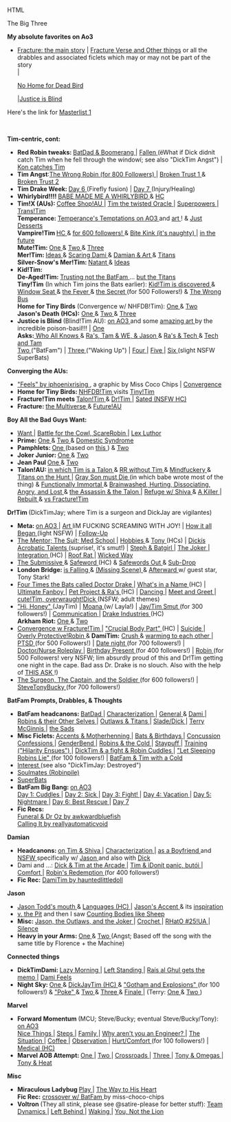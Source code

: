 HTML

<p><p>The Big Three</p><p><b>My absolute favorites on Ao3</b></p>
<ul>
<li>
<a href="https://archiveofourown.org/works/5156417">Fracture: the main story</a> | <a href="https://archiveofourown.org/series/1465870">Fracture Verse and Other things</a> or all the drabbles and associated ficlets which may or may not be part of the story<br>|<p><a href="https://archiveofourown.org/works/9618515">No Home for Dead Bird</p></a>|<a href="https://archiveofourown.org/works/9277514">Justice is Blind</a>
</li>
</ul>
<p>Here's the link for <a href="https://iphoenixrising.tumblr.com/post/185328185607/updated-masterlist-1">Masterlist 1</a></p>
<br><p></p><p><b>Tim-centric, cont:</b></p>
<ul><li><b> Red Robin tweaks: </b> <a href="https://iphoenixrising.tumblr.com/post/176863323107"> BatDad &amp; Boomerang </a> | <a href="http://iphoenixrising.tumblr.com/post/150342906532/plotthought-plot-thought-what-ifwhen-ras"> Fallen </a> (ëWhat if Dick didnít catch Tim when he fell through the windowí; see also "DickTim Angst") | <a href="https://iphoenixrising.tumblr.com/post/172462476047"> Kon catches Tim </a></li>
<li><b>Tim Angst</b>:<a href="https://iphoenixrising.tumblr.com/post/186923708882/for-800-followers-the-wrong-robin">The Wrong Robin (for 800 Followers) </a> | <a href="https://iphoenixrising.tumblr.com/post/183687706967/for-700-followers"> Broken Trust 1 </a> &amp; <a href="https://iphoenixrising.tumblr.com/post/186923704667/for-800-followers-broken-trust-continued">Broken Trust 2 </a> </li>
<li><b> Tim Drake Week: </b> <a href="https://iphoenixrising.tumblr.com/post/163160346062"> Day 6 </a>(Firefly fusion) | <a href="https://iphoenixrising.tumblr.com/post/163390845112"> Day 7 </a> (Injury/Healing)</li>
<li><b> Whirlybird!!!! </b> <a href="https://iphoenixrising.tumblr.com/post/165087037622"> BABE MADE ME A WHIRLYBIRD </a> &amp; <a href="https://iphoenixrising.tumblr.com/post/165104147432"> HC </a></li>
<li><b> Tim!X (AUs): </b> <a href="https://iphoenixrising.tumblr.com/post/175491681602"> Coffee Shop!AU </a> | <a href="https://iphoenixrising.tumblr.com/post/156870271507"> Tim the twisted Oracle </a> | <a href="https://iphoenixrising.tumblr.com/post/170544296662"> Superpowers </a> | <a href="https://iphoenixrising.tumblr.com/post/152982989997"> Trans!Tim </a><br><b> Temperance: </b> <a href="https://archiveofourown.org/series/823974"> Temperance's Temptations on AO3 </a> and <a href="https://iphoenixrising.tumblr.com/post/165630406177"> art </a>! &amp; <a href="https://iphoenixrising.tumblr.com/post/165659359217"> Just Desserts </a><br><b> Vampire!Tim </b> <a href="https://iphoenixrising.tumblr.com/post/179194848672"> HC </a> &amp; <a href="https://iphoenixrising.tumblr.com/post/179541741097"> for 600 followers! </a> &amp; <a href="https://iphoenixrising.tumblr.com/post/185330087102/vampire-tim-having-to-deal-with-dickjason-having"> Bite Kink (it's naughty) </a> | <a href="https://iphoenixrising.tumblr.com/post/181571729597"> in the future </a><br><b> Mute!Tim: </b> <a href="https://iphoenixrising.tumblr.com/post/145340480187"> One </a> &amp; <a href="https://iphoenixrising.tumblr.com/post/145335539572"> Two </a> &amp; <a href="https://iphoenixrising.tumblr.com/post/179812944762/i-have-a-hc-that-tim-is-selectively-mute-outside"> Three </a><br><b> Mer!Tim: </b> <a href="https://iphoenixrising.tumblr.com/post/174071980152/mer-may-has-been-giving-me-ideastm-and-so-im"> Ideas </a> &amp; <a href="https://iphoenixrising.tumblr.com/post/174131225987/i-read-the-mer-au-thing-right-before-bed-and-had-a"> Scaring Dami </a> &amp; <a href="https://iphoenixrising.tumblr.com/post/174291581017/damian-sketching-and-painting-portraits-of-tim-in"> Damian &amp; Art </a> &amp; <a href="https://iphoenixrising.tumblr.com/post/174295012447/i-looked-at-the-merman-timmy-stuff-and-had-a-dumb"> Titans </a> <br><b> Silver-Snow's Mer!Tim: </b> <a href="https://iphoenixrising.tumblr.com/post/176098654167/natant-silversnow77-multifandom-archive-of"> Natant </a> &amp; <a href="https://iphoenixrising.tumblr.com/post/174291561432/i-love-merpeople-so-im-throwing-in-a-few-ideas"> Ideas </a></li>
<li><b> Kid!Tim: </b> <br><b> De-Aged!Tim: </b> <a href="https://iphoenixrising.tumblr.com/post/175491446002/if-youre-still-taking-prompts-how-about-the"> Trusting not the BatFam </a> ... <a href="https://iphoenixrising.tumblr.com/post/176865745227/omg-this-is-like-probably-the-worst-verse-to-get"> but the Titans </a><br><b> Tiny!Tim</b> (In which Tim joins the Bats earlier): <a href="https://iphoenixrising.tumblr.com/post/165747755522/hi-hate-to-bug-you-when-you-are-probably-busy"> Kid!Tim is discovered </a> &amp; <a href="https://iphoenixrising.tumblr.com/post/165957626107/window-seat"> Window Seat </a> &amp; <a href="https://iphoenixrising.tumblr.com/post/171815918772/tinytim-and-the-fever"> the Fever </a> &amp; <a href="https://iphoenixrising.tumblr.com/post/175290866612/tinytim-and-the-secret"> the Secret </a> (for 500 Followers!) &amp; <a href="https://iphoenixrising.tumblr.com/post/186923703082/for-800-followers-tinytim-and-the-wrong-bus">The Wrong Bus</a> <br><b>Home for Tiny Birds</b> (Convergence w/ NHFDB!Tim): <a href="https://iphoenixrising.tumblr.com/post/178712882492/thinking-about-the-idea-with-no-home-for-dead#"> One </a> &amp; <a href="https://iphoenixrising.tumblr.com/post/178433930912/hey-i-have-been-rereading-a-bunch-of-your-stories"> Two </a><br><b>Jason's Death (HCs):</b> <a href="https://iphoenixrising.tumblr.com/post/177009023307/shit-now-im-sad-thinking-how-tinytim-would-react"> One </a> &amp; <a href="https://iphoenixrising.tumblr.com/post/177183351757/oh-man-but-what-about-a-not-so-tiny-time-when#"> Two </a> &amp; <a href="https://iphoenixrising.tumblr.com/post/176973303712/omg-winter-your-tinytim-just-murders-me-hes-so"> Three </a></li>
<li><b> Justice is Blind </b> (Blind!Tim AU): <a href="https://archiveofourown.org/works/9277514"> on AO3 </a> and some <a href="https://iphoenixrising.tumblr.com/post/165161045582"> amazing art </a> by the incredible poison-basil!!! | <a href="https://iphoenixrising.tumblr.com/post/155462726522"> One </a> <br><b>Asks:</b><a href="https://iphoenixrising.tumblr.com/post/177184921652"> Who All Knows </a> &amp; <a href="https://iphoenixrising.tumblr.com/post/156521513762"> Ra's, Tam &amp; WE, &amp; Jason </a> &amp; <a href="https://iphoenixrising.tumblr.com/post/156520875632"> Ra's &amp; Tech </a> &amp; <a href="https://iphoenixrising.tumblr.com/post/156873037532"> Tech and Tam </a> <br><a href="https://iphoenixrising.tumblr.com/post/155658284087"> Two </a> ("BatFam") | <a href="https://iphoenixrising.tumblr.com/post/156831786572"> Three </a> ("Waking Up") | <a href="https://iphoenixrising.tumblr.com/post/157379392752/not-the-original-justice-is-blind-anon-but-man-i"> Four </a> | <a href="https://iphoenixrising.tumblr.com/post/158650870337/justice-is-blind-au-v"> Five </a> | <a href="https://iphoenixrising.tumblr.com/post/159437811267/justice-is-blind-au-drabble"> Six </a> (slight NSFW SuperBats)</li>
</ul><p><b> Converging the AUs: </b></p>
<ul><li><a href="https://iphoenixrising.tumblr.com/post/174886739342"> "Feels" by iphoenixrising </a>, a graphic by Miss Coco Chips | <a href="https://iphoenixrising.tumblr.com/post/163803458697"> Convergence </a></li>
<li><b> Home for Tiny Birds: </b> <a href="https://iphoenixrising.tumblr.com/post/178712882492"> NHFDB!Tim </a> visits <a href="https://iphoenixrising.tumblr.com/post/178433930912"> Tiny!Tim </a></li>
<li><b> Fracture!Tim meets </b> <a href="https://iphoenixrising.tumblr.com/post/169873772647"> Talon!Tim </a> &amp; <a href="https://iphoenixrising.tumblr.com/post/174290798367"> Dr!Tim </a> | <a href="https://iphoenixrising.tumblr.com/post/177890081372"> Sated (NSFW HC) </a></li>
<li><b> Fracture: </b> <a href="https://iphoenixrising.tumblr.com/post/177499738317"> the Multiverse </a> &amp; <a href="https://iphoenixrising.tumblr.com/post/167471689262"> Future!AU </a></li>
</ul><p><b> Boy All the Bad Guys Want: </b></p>
<ul><li><a href="https://iphoenixrising.tumblr.com/post/176427812362"> Want </a> | <a href="https://iphoenixrising.tumblr.com/post/176865452497"> Battle for the Cowl, ScareRobin </a> | <a href="https://iphoenixrising.tumblr.com/post/177643206832"> Lex Luthor </a></li>
<li><b> Prime: </b> <a href="https://iphoenixrising.tumblr.com/post/177498192152"> One </a> &amp; <a href="https://iphoenixrising.tumblr.com/post/176894850652"> Two </a> &amp; <a href="https://iphoenixrising.tumblr.com/post/176864901492"> Domestic Syndrome </a></li>
<li><b> Pamphlets: </b> <a href="https://iphoenixrising.tumblr.com/post/145128746437"> One </a> (based on <a href="https://iphoenixrising.tumblr.com/post/145125683652"> this </a> ) &amp; <a href="https://iphoenixrising.tumblr.com/post/145136687027"> Two </a></li>
<li><b> Joker Junior: </b> <a href="https://iphoenixrising.tumblr.com/post/176683247912"> One </a> &amp; <a href="https://iphoenixrising.tumblr.com/post/161451854937"> Two </a></li>
<li><b> Jean Paul </b> <a href="https://iphoenixrising.tumblr.com/post/178431326397"> One </a> &amp; <a href="https://iphoenixrising.tumblr.com/post/176680610207"> Two </a></li>
<li><b> Talon!AU: </b> <a href="https://iphoenixrising.tumblr.com/post/173848014432"> in which Tim is a Talon </a> &amp; <a href="https://iphoenixrising.tumblr.com/post/173978385982"> RR without Tim </a> &amp; <a href="https://iphoenixrising.tumblr.com/post/173974831367"> Mindfuckery </a> &amp; <a href="https://iphoenixrising.tumblr.com/post/173973243827"> Titans on the Hunt </a> | <a href="https://iphoenixrising.tumblr.com/post/174777529002"> Gray Son must Die </a> (in which babe wrote most of the thing) &amp; <a href="https://iphoenixrising.tumblr.com/post/174135418272"> Functionally Immortal </a> &amp; <a href="https://iphoenixrising.tumblr.com/post/174289681217"> Brainwashed, Hurting, Dissociating, Angry, and Lost </a> &amp; <a href="https://iphoenixrising.tumblr.com/post/175490932967"> the Assassin &amp; the Talon </a> | <a href="https://iphoenixrising.tumblr.com/post/174773368267"> Refuge w/ Shiva </a> &amp; <a href="https://iphoenixrising.tumblr.com/post/174295064877"> A Killer </a> | <a href="https://iphoenixrising.tumblr.com/post/173978108127"> Rebuilt </a> &amp; <a href="https://iphoenixrising.tumblr.com/post/169873772647"> vs Fracture!Tim </a></li>
</ul><p><b> Dr!Tim </b> (DickTimJay; where Tim is a surgeon and DickJay are vigilantes)</p>
<ul><li><b> Meta: </b> <a href="https://archiveofourown.org/works/10576596"> on AO3 </a> | <a href="https://iphoenixrising.tumblr.com/post/173545143102/poison-basil-dr-drake-for-iphoenixrising-for"> Art </a> IíM FUCKING SCREAMING WITH JOY! | <a href="https://iphoenixrising.tumblr.com/post/159367520787/doctortim-au"> How it all Began </a> (light NSFW) | <a href="https://iphoenixrising.tumblr.com/post/160863077927/doctortim-drabble"> Follow-Up </a></li>
<li><a href="https://iphoenixrising.tumblr.com/post/163303938817/dr-tim-drabbles"> The Mentor; The Suit; Med School </a> | <a href="https://iphoenixrising.tumblr.com/post/173846117407/one-of-my-fave-things-about-drtim-verse-is-just"> Hobbies </a> &amp; <a href="https://iphoenixrising.tumblr.com/post/173977943412/on-dr-tims-hobbies-oh-god-the-thoughts-about"> Tony </a> (HCs) | <a href="https://iphoenixrising.tumblr.com/post/162298268737/what-if-from-the-doctortim-verse-dicks"> Dickís Acrobatic Talents </a> (suprise!, it's smut!) | <a href="https://iphoenixrising.tumblr.com/post/162112100807/doctortim-drabble"> Steph &amp; Batgirl </a> | <a href="https://iphoenixrising.tumblr.com/post/163303348187/dr-tim-drabble-the-joker"> The Joker </a> | <a href="https://iphoenixrising.tumblr.com/post/165991747797/this-doesnt-have-to-be-a-drabble-request-but-im"> Integration </a> (HC) | <a href="https://iphoenixrising.tumblr.com/post/172642996967/hey-so-im-back-again-and-ive-been-thinking-but"> Roof Rat </a> | <a href="https://iphoenixrising.tumblr.com/post/165350127342/i-dont-expect-you-to-write-this-because-i-am-sure"> Wicked Way </a></li>
<li><a href="https://iphoenixrising.tumblr.com/post/165283578427/doctortim-au-the-submissive"> The Submissive </a> &amp; <a href="https://iphoenixrising.tumblr.com/post/165350127342/i-dont-expect-you-to-write-this-because-i-am-sure#notes"> Safeword </a> (HC) &amp; <a href="https://iphoenixrising.tumblr.com/post/165354572587/any-interest-in-writing-another-something-for-your"> Safewords Out </a> &amp; <a href="https://iphoenixrising.tumblr.com/post/165990125032/doctortim-sub-drop"> Sub-Drop </a></li>
<li><b> London Bridge: </b> <a href="https://iphoenixrising.tumblr.com/post/166342279552/drtim-london-bridge-is-falling-down"> is Falling </a> &amp; <a href="https://iphoenixrising.tumblr.com/post/166869968447/drtim-missing-scene-from-london-bridge-is"> (Missing Scene) </a> &amp; <a href="https://iphoenixrising.tumblr.com/post/168844863147/i-cant-stop-thinking-about-your-drtim-verse"> Afterward </a>w/ guest star, Tony Stark!</li>
<li><a href="https://archiveofourown.org/works/10576596/chapters/24558342"> Four Times the Bats called Doctor Drake </a> | <a href="https://iphoenixrising.tumblr.com/post/167001536662/i-love-how-even-in-a-civilian-au-tims-apartment"> What's in a Name </a> (HC) | <a href="https://iphoenixrising.tumblr.com/post/161415087867/your-dr-tim-is-my-second-favorite-thing-youve"> Ultimate Fanboy </a> | <a href="https://iphoenixrising.tumblr.com/post/174773744047/so-i-love-your-characterize-dr-tim-hes-just-so"> Pet Project &amp; Ra's </a> (HC) | <a href="https://iphoenixrising.tumblr.com/post/177500336602/ok-so-im-not-usually-into-jealousy-tropes-but-i"> Dancing </a> | <a href="https://iphoenixrising.tumblr.com/post/167722713957/drtim-drabble-meet-and-greet"> Meet and Greet </a> | <a href="https://iphoenixrising.tumblr.com/post/167722484027/i-notice-that-you-have-tim-mostly-be-the-filling"> cute!Tim, overwraught!Dick </a> (NSFW; adult themes)</li>
<li><a href="https://archiveofourown.org/works/10576596/chapters/27277401"> "Hi, Honey" </a> (JayTim) | <a href="https://archiveofourown.org/works/10576596/chapters/27277401"> Moana </a> (w/ Layla!) | <a href="https://archiveofourown.org/works/10576596/chapters/27277401"> Jay/Tim Smut </a> (for 300 followers!) | <a href="https://iphoenixrising.tumblr.com/post/171816971847/1-so-one-thing-about-being-in-a-relationship-is"> Communication </a> | <a href="https://iphoenixrising.tumblr.com/post/173401752477/ahhh-i-recently-discovered-your-dr-tim-series-and"> Drake Industries </a> (HC) <br><b> Arkham Riot: </b> <a href="https://iphoenixrising.tumblr.com/post/174070311227/snorts-tim-we-got-a-ping-from-babs-about-an"> One </a> &amp; <a href="https://iphoenixrising.tumblr.com/post/173978786562/oh-my-god-oh-my-god-first-off-youre-always-too"> Two </a></li>
<li><a href="https://iphoenixrising.tumblr.com/post/174290798367/hi-so-i-had-a-dream-where-a-lot-of-wild-comic-book"> Convergence w Fracture!Tim </a> | <a href="https://iphoenixrising.tumblr.com/post/174071884647/do-you-think-dr-tim-would-lose-his-spleen-in-a"> "Crucial Body Part" </a> (HC) | <a href="https://iphoenixrising.tumblr.com/post/182611699982/before-tim-met-dick-and-jason-in-your-drtim-au"> Suicide </a> | <a href="https://iphoenixrising.tumblr.com/post/174961655547/tbh-i-would-love-to-see-damian-getting-super"> Overly Protective!Robin </a> &amp; <b>DamiTim:</b> <a href="https://iphoenixrising.tumblr.com/post/182233022467/after-reading-the-bit-with-alphadami-and"> Crush </a> &amp; <a href="https://iphoenixrising.tumblr.com/post/182230035277/the-dami-has-a-crush-on-drtim-anon-dami-is-not#"> warming to each other </a> | <a href="https://iphoenixrising.tumblr.com/post/175290988547/drtim-ptsd-ask"> PTSD </a> (for 500 Followers!) | <a href="https://iphoenixrising.tumblr.com/post/183687423872/for-700-followers"> Date night </a> (for 700 followers!) | <a href="https://iphoenixrising.tumblr.com/post/174325435522/out-of-curiosity-would-dr-tim-ever-like-be-into"> Doctor/Nurse Roleplay </a> | <a href="https://iphoenixrising.tumblr.com/post/171543194567/for-400-followers"> Birthday Present </a> (for 400 followers!) | <a href="https://iphoenixrising.tumblr.com/post/175291309162/drtim-drabble-robin"> Robin </a> (for 500 Followers! very NSFW; Iím absurdly proud of this and Dr!Tim getting one night in the cape. Bad ass Dr. Drake is no slouch. Also with the help of <a href="https://iphoenixrising.tumblr.com/post/174325435522/out-of-curiosity-would-dr-tim-ever-like-be-into"> THIS ASK </a>!)</li>
<li><a href="https://iphoenixrising.tumblr.com/post/179541995327/for-600-followers-the-surgeon-the-captain-and"> The Surgeon, The Captain, and the Soldier </a> (for 600 followers!) | <a href="https://iphoenixrising.tumblr.com/post/183687316567/for-700-followers"> SteveTonyBucky </a> (for 700 followers!)</li>
</ul><p><b> BatFam Prompts, Drabbles, &amp; Thoughts </b></p>
<ul><li><b> BatFam headcanons: </b> <a href="https://iphoenixrising.tumblr.com/post/156522172117/i-love-so-much-you-write-bruce-and-tim-rlship-bc"> BatDad </a> | <a href="https://iphoenixrising.tumblr.com/post/149817021917/have-you-read-the-batgirl-vol-2-short-series-if"> Characterization </a> | <a href="https://iphoenixrising.tumblr.com/post/176684347362/whats-your-opinion-on-robin-reversal-fics"> General </a> &amp; <a href="https://iphoenixrising.tumblr.com/post/167858623017/what-are-ur-thoughts-on-a-robin-reversal-like-a"> Dami </a> | <a href="https://iphoenixrising.tumblr.com/post/175972289027/im-wondering-if-you-ever-readwatched-golden"> Robins &amp; their Other Selves </a> | <a href="https://iphoenixrising.tumblr.com/post/156602673652/keep-being-amazing-but-will-you-answer-me-a"> Outlaws &amp; Titans </a> | <a href="https://iphoenixrising.tumblr.com/post/144837389307/what-are-your-feelings-about-sladerobindick"> Slade/Dick </a> | <a href="https://iphoenixrising.tumblr.com/post/176684509372/out-of-curiosity-whats-your-opinion-of-terry"> Terry McGinnis </a> | <a href="https://iphoenixrising.tumblr.com/post/161759026827/im-really-really-sad-right-now-like-stay-in-bed"> the Sads </a></li>
<li><b> Misc Ficlets: </b> <a href="https://iphoenixrising.tumblr.com/post/167858434387/listen-babe-your-writing-is-my-jam-i-am-in-love"> Accents &amp; Motherhenning </a> | <a href="https://iphoenixrising.tumblr.com/post/153847449782/heya-so-its-my-birthday-and-im-just-spreading"> Bats &amp; Birthdays </a> | <a href="https://iphoenixrising.tumblr.com/post/152280205997/tim-drake-riding-the-concussion-train-his-name-is"> Concussion Confessions </a> | <a href="https://iphoenixrising.tumblr.com/post/173466843527/whats-your-viewpoint-on-genderbend-fics"> GenderBend </a> | <a href="https://iphoenixrising.tumblr.com/post/175491848367/okay-it-snows-in-gotham-right-canon-wise-its-in"> Robins &amp; the Cold </a> | <a href="https://iphoenixrising.tumblr.com/post/173848745017/i-had-a-dream-last-night-that-batman-nightwing"> Staypuff </a> | <a href="https://iphoenixrising.tumblr.com/post/145482292702/training"> Training ("Hilarity Ensues") </a> | <a href="https://iphoenixrising.tumblr.com/post/177114438887/so-i-got-this-idea-what-if-tim-gets-in-a-fight"> DickTim &amp; a fight &amp; Robin Cuddles </a> | <a href="https://iphoenixrising.tumblr.com/post/149399442947/ficlets-for-over-100-followers"> "Let Sleeping Robins Lie" </a> (for 100 followers!) | <a href="https://iphoenixrising.tumblr.com/post/182362486702/timmy-with-a-cold-please"> BatFam &amp; Tim with a Cold </a></li>
<li><a href="https://iphoenixrising.tumblr.com/post/175489614822/hiya-babe-i-love-your-writing-and-i-have-a-quick"> Interest </a> (see also "DickTimJay: Destroyed")</li>
<li><a href="https://iphoenixrising.tumblr.com/post/155059210657/hey-i-just-finished-my-finals-and-i-need"> Soulmates (Robinpile) </a></li>
<li><a href="https://iphoenixrising.tumblr.com/post/144836103847/im-just-gonna-leave-this-here-and-maybe-you-can"> SuperBats </a></li>
<li><b> BatFam Big Bang: </b> <a href="https://archiveofourown.org/works/15936338"> on AO3 </a> <br><a href="https://iphoenixrising.tumblr.com/post/177644957457/batfamily-big-bang-day-1-cuddles"> Day 1: Cuddles </a> | <a href="https://iphoenixrising.tumblr.com/post/177677277542/batfam-big-bang-day-2-sick"> Day 2: Sick </a> | <a href="https://iphoenixrising.tumblr.com/post/177716655337/batfamily-big-bang-day-3-fight"> Day 3: Fight! </a> | <a href="https://iphoenixrising.tumblr.com/post/177751612032/batfam-big-bang-day-4-vacation"> Day 4: Vacation </a> | <a href="https://iphoenixrising.tumblr.com/post/177786432327/batfam-big-bang-day-5-nightmare"> Day 5: Nightmare </a> | <a href="https://iphoenixrising.tumblr.com/post/177822813127/batfam-big-bang-day-6-best-rescue"> Day 6: Best Rescue </a> | <a href="https://iphoenixrising.tumblr.com/post/177855736322/batfamily-big-bang-day-7-choose-your-own-trope"> Day 7 </a></li>
<li><b> Fic Recs: </b> <br><a href="https://iphoenixrising.tumblr.com/post/183710755092/why-did-you-leave"> Funeral &amp; Dr Oz by awkwardbluefish </a> <br><a href="https://iphoenixrising.tumblr.com/post/183451960402/calling-it-good-intentions"> Calling It by reallyautomaticvoid </a></li>
</ul><p><b> Damian </b></p>
<ul><li><b> Headcanons: </b> <a href="https://iphoenixrising.tumblr.com/post/167857933462/okay-so-this-is-probably-a-dumb-question-but"> on Tim &amp; Shiva </a> | <a href="https://iphoenixrising.tumblr.com/post/146607845247/you-are-about-this-close-holds-fingers-a-fraction"> Characterization </a> | <a href="https://iphoenixrising.tumblr.com/post/175971739002/what-do-you-think-damian-would-be-like-as-a#"> as a Boyfriend </a> and <a href="https://iphoenixrising.tumblr.com/post/179030048872/what-do-you-think-dami-would-be-like-if-he-was"> NSFW </a> specifically w/ <a href="https://iphoenixrising.tumblr.com/post/179497312697/what-do-you-think-jay-and-dami-would-be-like-if"> Jason </a> and also with <a href="https://iphoenixrising.tumblr.com/post/179295662012/ok-so-im-a-damidick-shipper-dont-know-if-you"> Dick </a></li>
<li>Dami and ...: <a href="https://iphoenixrising.tumblr.com/post/175971871952/just-had-a-day-i-found-out-that-my-abusive-mother"> Dick &amp; Tim at the Arcade </a> | <a href="https://iphoenixrising.tumblr.com/post/176647509047/from-that-writing-thing-you-reblogged-in-your"> Tim &amp; ìDonít panic, butóì </a> | <a href="https://iphoenixrising.tumblr.com/post/142435677397/fishfingersandjellybabies-real-bad-mental-day"> Comfort </a> | <a href="https://iphoenixrising.tumblr.com/post/171543194567/for-400-followers"> Robin's Redemption </a> (for 400 followers!)</li>
<li><b>Fic Rec:</b> <a href="https://iphoenixrising.tumblr.com/post/183663907162/the-little-sister-wants-tim-and-damian-14"> DamiTim by hauntedlittledoll </a></li>
</ul><p><b> Jason </b></p>
<ul><li><a href="https://iphoenixrising.tumblr.com/post/168845500612/hello-i-hope-you-are-having-a-good-daynight"> Jason Todd's mouth </a> &amp; <a href="https://iphoenixrising.tumblr.com/post/152249790397/jason-todd-speaking-many-languages-lets-imagine"> Languages (HC) </a> | <a href="https://iphoenixrising.tumblr.com/post/150080183707/so-i-obvi-love-your-fracture-verse-because-im#notes"> Jason's Accent </a> &amp; its <a href="https://iphoenixrising.tumblr.com/post/179942025847/where-did-you-get-the-inspiration-for-jasons"> inspiration </a></li>
<li><a href="https://iphoenixrising.tumblr.com/post/145557956557"> v. the Pit</a> and then I saw <a href="https://iphoenixrising.tumblr.com/post/151731584397">Counting Bodies like Sheep</a></li>
<li><b> Misc: </b> <a href="https://iphoenixrising.tumblr.com/post/178029933332/another-scenario-i-want-to-bring-up-iswhat"> Jason, the Outlaws, and the Joker </a> | <a href="https://iphoenixrising.tumblr.com/post/156871170302/story-time-so-i-need-to-learn-something-non"> Crochet </a> | <a href="https://iphoenixrising.tumblr.com/post/177888452982/tumblrfrostbites-au-question-if-batman-stopped"> RHatO #25!UA </a> | <a href="https://iphoenixrising.tumblr.com/post/147323562897/silence"> Silence </a></li>
<li><b> Heavy in your Arms: </b> <a href="https://iphoenixrising.tumblr.com/post/160895950192/heavy-in-your-arms"> One </a> &amp; <a href="https://iphoenixrising.tumblr.com/post/160954846012/heavy-in-your-arms-cont"> Two </a> (Angst; Based off the song with the same title by Florence + the Machine)</li>
</ul><p><b> Connected things</b></p>
<ul><li><b> DickTimDami: </b> <a href="http://iphoenixrising.tumblr.com/post/145716655607/lazy-morning"> Lazy Morning </a> | <a href="https://iphoenixrising.tumblr.com/post/145336394697/left-standing"> Left Standing </a> | <a href="https://iphoenixrising.tumblr.com/post/145231656092/fishfingersandjellybabies-everyone-should"> Raís al Ghul gets the memo </a> | <a href="https://iphoenixrising.tumblr.com/post/145182602047/fishfingersandjellybabies-ive-done-so-much-for"> Dami Feels </a></li>
<li><b> Night Sky: </b> <a href="http://iphoenixrising.tumblr.com/post/143300221252/night-sky"> One </a> &amp; <a href="https://iphoenixrising.tumblr.com/post/146957424467/purely-to-satisfy-my-greed-i-wanted-to-ask-what"> DickJayTim (HC) </a> &amp; <a href="https://iphoenixrising.tumblr.com/post/149399442947/ficlets-for-over-100-followers"> "Gotham and Explosions" </a> (for 100 followers!) &amp; <a href="https://iphoenixrising.tumblr.com/post/137255361382/poke"> "Poke" </a> &amp; <a href="http://iphoenixrising.tumblr.com/post/146416208892/night-sky-ii-timdami"> Two </a> &amp; <a href="http://iphoenixrising.tumblr.com/post/147619593727/night-sky-iii"> Three </a> &amp; <a href="https://iphoenixrising.tumblr.com/post/154321493112/night-sky-the-finale"> Finale </a> | (Terry: <a href="https://iphoenixrising.tumblr.com/post/177183910247/so-terry-would-be-present-in-the-night-sky-verse#"> One </a> &amp; <a href="https://iphoenixrising.tumblr.com/post/176863633942/seeing-you-be-asked-about-terry-mcginnis-got-me"> Two </a> )</li>
</ul><p><b> Marvel </b></p>
<ul><li><b> Forward Momentum </b> (MCU; Steve/Bucky; eventual Steve/Bucky/Tony): <a href="https://archiveofourown.org/works/4780373"> on AO3 </a> <br><a href="https://iphoenixrising.tumblr.com/post/130209909137/nice-things-a-chapter-from-forward-momentum-on?is_related_post=1"> Nice Things </a> | <a href="http://iphoenixrising.tumblr.com/post/131951697372/drabble-steps"> Steps </a> | <a href="https://iphoenixrising.tumblr.com/post/134097512912/family-from-forward-momentum"> Family </a> | <a href="https://iphoenixrising.tumblr.com/post/134436013982/forward-momentum-drabble-why-arent-you-an"> Why aren't you an Engineer? </a> | <a href="https://iphoenixrising.tumblr.com/post/134436172337/the-situation"> The Situation </a> | <a href="http://iphoenixrising.tumblr.com/post/145609770482/coffee"> Coffee </a> | <a href="https://iphoenixrising.tumblr.com/post/158759996427/forward-momentum-drabble-observation"> Observation </a> | <a href="https://iphoenixrising.tumblr.com/post/149399442947/ficlets-for-over-100-followers"> Hurt/Comfort </a> (for 100 followers!) | <a href="https://iphoenixrising.tumblr.com/post/168846919617/hello-hello-i-know-youre-on-hiatus-but-i-am"> Medical (HC) </a></li>
<li><b> Marvel AOB Attempt: </b> <a href="https://iphoenixrising.tumblr.com/post/152608088922/aob-drabble-attempt"> One </a> | <a href="https://iphoenixrising.tumblr.com/post/152748512422/look-i-love-youre-writing-now-i-cant-wait-for"> Two </a> | <a href="https://iphoenixrising.tumblr.com/post/152771230972/you-cant-just-leave-it-there-im-willing-to"> Crossroads </a> | <a href="https://iphoenixrising.tumblr.com/post/153721021687/marvel-aob-attempt-part-iii"> Three </a> | <a href="https://iphoenixrising.tumblr.com/post/153847862352/so-personally-for-aob-i-like-to-think-tony-is"> Tony &amp; Omegas </a> | <a href="https://iphoenixrising.tumblr.com/post/179063101027/hi-hon-sorry-im-so-absent-lately-things-are"> Tony &amp; Heat </a></li>
</ul><p><b> Misc </b></p>
<ul><li><b> Miraculous Ladybug </b> <a href="https://iphoenixrising.tumblr.com/post/169211905802/play"> Play </a> | <a href="https://iphoenixrising.tumblr.com/post/172257885322/the-way-to-his-heart"> The Way to His Heart </a><br><b>Fic Rec:</b> <a href="https://iphoenixrising.tumblr.com/post/183451937227/miraculous-ladybug-au-part-1"> crossover w/ BatFam </a> by miss-choco-chips</li>
<li><b> Voltron </b> (They all stink, please see @satire-please for better stuff): <a href="http://iphoenixrising.tumblr.com/post/150240486127/team-dynamics"> Team Dynamics </a> | <a href="http://iphoenixrising.tumblr.com/post/148566963792/left-behind"> Left Behind </a> | <a href="http://iphoenixrising.tumblr.com/post/148076485767/waking"> Waking </a> | <a href="http://iphoenixrising.tumblr.com/post/147923801497/you-not-the-lion"> You, Not the Lion </a></li>
</ul></p>